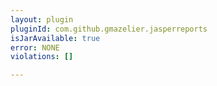 ```yaml
---
layout: plugin
pluginId: com.github.gmazelier.jasperreports
isJarAvailable: true
error: NONE
violations: []

---
```

